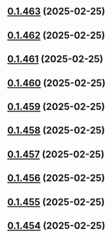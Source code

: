 ## [0.1.463](https://github.com/binary-braids/terraform-oracle/compare/v0.1.462...v0.1.463) (2025-02-25)



## [0.1.462](https://github.com/binary-braids/terraform-oracle/compare/v0.1.461...v0.1.462) (2025-02-25)



## [0.1.461](https://github.com/binary-braids/terraform-oracle/compare/v0.1.460...v0.1.461) (2025-02-25)



## [0.1.460](https://github.com/binary-braids/terraform-oracle/compare/v0.1.459...v0.1.460) (2025-02-25)



## [0.1.459](https://github.com/binary-braids/terraform-oracle/compare/v0.1.458...v0.1.459) (2025-02-25)



## [0.1.458](https://github.com/binary-braids/terraform-oracle/compare/v0.1.457...v0.1.458) (2025-02-25)



## [0.1.457](https://github.com/binary-braids/terraform-oracle/compare/v0.1.456...v0.1.457) (2025-02-25)



## [0.1.456](https://github.com/binary-braids/terraform-oracle/compare/v0.1.455...v0.1.456) (2025-02-25)



## [0.1.455](https://github.com/binary-braids/terraform-oracle/compare/v0.1.454...v0.1.455) (2025-02-25)



## [0.1.454](https://github.com/binary-braids/terraform-oracle/compare/v0.1.453...v0.1.454) (2025-02-25)




